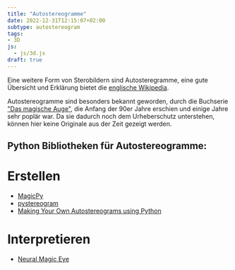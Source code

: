 ```yaml
---
title: "Autostereogramme"
date: 2022-12-31T12:15:07+02:00
subtype: autostereogram
tags:
- 3D
js:
  - js/3d.js
draft: true
---
```


Eine weitere Form von Sterobildern sind Autosteregramme, eine gute Übersicht und Erklärung bietet die [englische Wikipedia](https://en.wikipedia.org/wiki/Autostereogram).

Autostereogramme sind besonders bekannt geworden, durch die Buchserie ["Das magische Auge"](https://de.wikipedia.org/wiki/Das_Magische_Auge), die Anfang der 90er Jahre erschien und einige Jahre sehr poplär war. Da sie dadurch noch dem Urheberschutz unterstehen, können hier keine Originale aus der Zeit gezeigt werden.


## Python Bibliotheken für Autostereogramme:
# Erstellen
 * [MagicPy](https://github.com/synesthesiam/magicpy)
 * [pystereogram](https://github.com/yxiao1996/pystereogram)
 * [Making Your Own Autostereograms using Python](https://flothesof.github.io/making-stereograms-Python.html)

# Interpretieren
 * [Neural Magic Eye](https://github.com/jiupinjia/neural-magic-eye)
